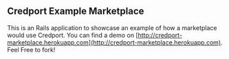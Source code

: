 ## Credport Example Marketplace

This is an Rails application to showcase an example of how a marketplace would use Credport. You can find a demo on [http://credport-marketplace.herokuapp.com](http://credport-marketplace.herokuapp.com). Feel Free to fork!